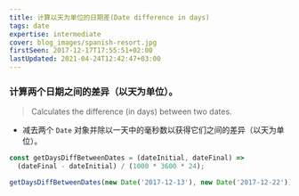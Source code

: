 ```yaml
---
title: 计算以天为单位的日期差(Date difference in days)
tags: date
expertise: intermediate
cover: blog_images/spanish-resort.jpg
firstSeen: 2017-12-17T17:55:51+02:00
lastUpdated: 2021-04-24T12:42:47+03:00
---
```


### 计算两个日期之间的差异（以天为单位）。
> Calculates the difference (in days) between two dates.

- 减去两个 `Date` 对象并除以一天中的毫秒数以获得它们之间的差异（以天为单位）。

```js
const getDaysDiffBetweenDates = (dateInitial, dateFinal) =>
  (dateFinal - dateInitial) / (1000 * 3600 * 24);
```

```js
getDaysDiffBetweenDates(new Date('2017-12-13'), new Date('2017-12-22')); // 9
```
